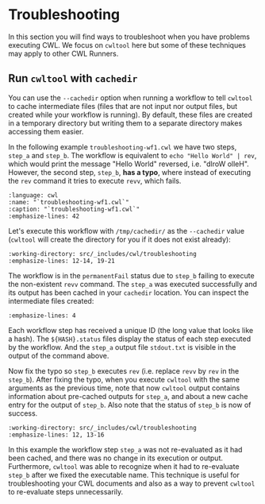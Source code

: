 # Troubleshooting

In this section you will find ways to troubleshoot when you have problems executing CWL.
We focus on `cwltool` here but some of these techniques may apply to other CWL Runners.

## Run `cwltool` with `cachedir`

You can use the `--cachedir` option when running a workflow to tell `cwltool` to
cache intermediate files (files that are not input nor output files, but created
while your workflow is running). By default, these files are created in a
temporary directory but writing them to a separate directory makes accessing
them easier.

In the following example `troubleshooting-wf1.cwl` we have two steps, `step_a` and `step_b`.
The workflow is equivalent to `echo "Hello World" | rev`, which would print the message
"Hello World" reversed, i.e. "dlroW olleH". However, the second step, `step_b`, **has a typo**,
where instead of executing the `rev` command it tries to execute `revv`, which
fails.

```{literalinclude} /_includes/cwl/troubleshooting/troubleshooting-wf1.cwl
:language: cwl
:name: "`troubleshooting-wf1.cwl`"
:caption: "`troubleshooting-wf1.cwl`"
:emphasize-lines: 42
```

Let's execute this workflow with `/tmp/cachedir/` as the `--cachedir` value (`cwltool` will
create the directory for you if it does not exist already):

```{runcmd} cwltool --cachedir /tmp/cachedir/ troubleshooting-wf1.cwl
:working-directory: src/_includes/cwl/troubleshooting
:emphasize-lines: 12-14, 19-21
```

The workflow is in the `permanentFail` status due to `step_b` failing to execute the
non-existent `revv` command. The `step_a` was executed successfully and its output
has been cached in your `cachedir` location. You can inspect the intermediate files
created:

```{runcmd} tree /tmp/cachedir
:emphasize-lines: 4
```

Each workflow step has received a unique ID (the long value that looks like a hash).
The `${HASH}.status` files display the status of each step executed by the workflow.
And the `step_a` output file `stdout.txt` is visible in the output of the command above.

Now fix the typo so `step_b` executes `rev` (i.e. replace `revv` by `rev` in the
`step_b`). After fixing the typo, when you execute `cwltool` with the same arguments
as the previous time, note that now `cwltool` output contains information about
pre-cached outputs for `step_a`, and about a new cache entry for the output of `step_b`.
Also note that the status of `step_b` is now of success.

```{runcmd} cwltool --cachedir /tmp/cachedir/ troubleshooting-wf1-stepb-fixed.cwl
:working-directory: src/_includes/cwl/troubleshooting
:emphasize-lines: 12, 13-16
```

In this example the workflow step `step_a` was not re-evaluated as it had been cached, and
there was no change in its execution or output. Furthermore, `cwltool` was able to recognize
when it had to re-evaluate `step_b` after we fixed the executable name. This technique is
useful for troubleshooting your CWL documents and also as a way to prevent `cwltool` to
re-evaluate steps unnecessarily.

